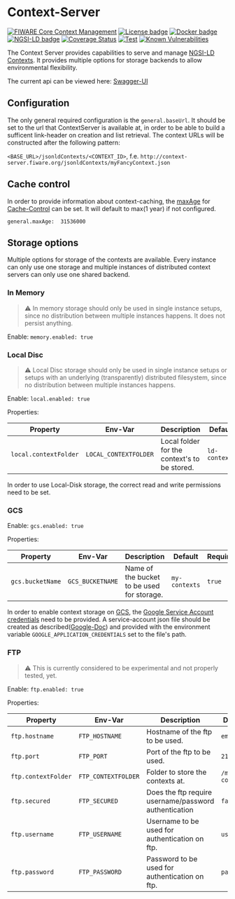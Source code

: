 # <a name="top"></a>Context-Server

[![FIWARE Core Context Management](https://nexus.lab.fiware.org/repository/raw/public/badges/chapters/core.svg)](https://www.fiware.org/developers/catalogue/)
[![License badge](https://img.shields.io/github/license/FIWARE/context.Orion-LD.svg)](https://opensource.org/licenses/AGPL-3.0)
[![Docker badge](https://img.shields.io/docker/pulls/wistefan/context-server.svg)](https://hub.docker.com/r/wistefan/context-server/)
[![NGSI-LD badge](https://img.shields.io/badge/NGSI-LD-red.svg)](https://www.etsi.org/deliver/etsi_gs/CIM/001_099/009/01.04.01_60/gs_cim009v010401p.pdf)
[![Coverage Status](https://coveralls.io/repos/github/wistefan/context-server/badge.svg)](https://coveralls.io/github/wistefan/context-server)
[![Test](https://github.com/wistefan/context-server/actions/workflows/test.yml/badge.svg)](https://github.com/wistefan/context-server/actions/workflows/test.yml)
[![Known Vulnerabilities](https://snyk.io/test/github/wistefan/context-server/badge.svg)](https://snyk.io/test/github/wistefan/context-server)

The Context Server provides capabilities to serve and manage [NGSI-LD Contexts](https://www.etsi.org/deliver/etsi_gs/CIM/001_099/009/01.04.01_60/gs_cim009v010401p.pdf).
It provides multiple options for storage backends to allow environmental flexibility.     

The current api can be viewed here: [Swagger-UI](https://forge.etsi.org/swagger/ui/?url=https://raw.githubusercontent.com/wistefan/context-server/master/api/api.yaml)

## Configuration

The only general required configuration is the ```general.baseUrl```. It should be set to the url that ContextServer is available at, in order to be able 
to build a sufficent link-header on creation and list retrieval. The context URLs will be constructed after the following pattern:

```<BASE_URL>/jsonldContexts/<CONTEXT_ID>```, f.e. ```http://context-server.fiware.org/jsonldContexts/myFancyContext.json```

## Cache control

In order to provide information about context-caching, the [maxAge](https://developer.mozilla.org/en-US/docs/Web/HTTP/Headers/Cache-Controlg)
for [Cache-Control](https://developer.mozilla.org/en-US/docs/Web/HTTP/Headers/Cache-Control) can be set. It will default to max(1 year) if not configured.

```general.maxAge:  31536000```

## Storage options

Multiple options for storage of the contexts are available. Every instance can only use one storage and multiple instances of distributed context servers
can only use one shared backend.

### In Memory

> :warning: In memory storage should only be used in single instance setups, since no distribution between multiple instances happens. It does not 
> persist anything.

Enable: ```memory.enabled: true```

### Local Disc

> :warning: Local Disc storage should only be used in single instance setups or setups with an underlying (transparently) distributed filesystem, since 
>no distribution between multiple instances happens.

Enable: ```local.enabled: true```

Properties:

|  Property | Env-Var | Description | Default | Required | 
| ----------------- | ----------------------------------- | ----------------------------------------------- | ------------------------ | ------------------------ | 
|```local.contextFolder``` | ```LOCAL_CONTEXTFOLDER``` | Local folder for the context's to be stored. | ```ld-contexts```|  ```true``` |

In order to use Local-Disk storage, the correct read and write permissions need to be set.

### GCS

Enable: ```gcs.enabled: true```

Properties:  

|  Property | Env-Var | Description | Default | Required | 
| ----------------- | ----------------------------------- | ----------------------------------------------- | ------------------------ | ------------------------ | 
|```gcs.bucketName``` | ```GCS_BUCKETNAME``` | Name of the bucket to be used for storage. | ```my-contexts```|  ```true``` |


In order to enable context storage on [GCS](https://cloud.google.com/storage/docs/creating-buckets), the [Google Service Account credentials](https://cloud.google.com/storage/docs/reference/libraries#setting_up_authentication)
need to be provided. A service-account json file should be created as described([Google-Doc](https://cloud.google.com/storage/docs/reference/libraries#setting_up_authentication))
and provided with the environment variable ```GOOGLE_APPLICATION_CREDENTIALS``` set to the file's path.

### FTP

> :warning: This is currently considered to be experimental and not properly tested, yet.

Enable: ```ftp.enabled: true```

Properties:

|  Property | Env-Var | Description | Default | Required | 
| ----------------- | ----------------------------------- | ----------------------------------------------- | ------------------------ | ------------------------ | 
|```ftp.hostname``` | ```FTP_HOSTNAME``` | Hostname of the ftp to be used. | ```empty``` |  ```true``` |
|```ftp.port``` | ```FTP_PORT``` | Port of the ftp to be used. | ```21```|  ```true``` |
|```ftp.contextFolder``` | ```FTP_CONTEXTFOLDER``` | Folder to store the contexts at. | ```/my-contexts```|  ```true``` |
|```ftp.secured``` | ```FTP_SECURED``` | Does the ftp require username/password authentication | ```false```|  ```true``` |
|```ftp.username``` | ```FTP_USERNAME``` | Username to be used for authentication on ftp. | ```user```|  ```false``` |
|```ftp.password``` | ```FTP_PASSWORD``` | Password to be used for authentication on ftp. | ```password```|  ```false``` |
